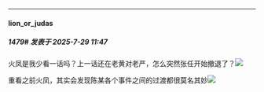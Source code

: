 ﻿
*****

####  lion_or_judas  
##### 1479#       发表于 2025-7-29 11:47

火凤是我少看一话吗？上一话还在老黄对老严，怎么突然张任开始撤退了？<img src="https://static.stage1st.com/image/smiley/face2017/004.gif" referrerpolicy="no-referrer">

重看之前火凤，其实会发现陈某各个事件之间的过渡都很莫名其妙<img src="https://static.stage1st.com/image/smiley/face2017/004.gif" referrerpolicy="no-referrer">

